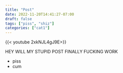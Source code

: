 ```yaml
---
title: "Post"
date: 2022-11-20T14:41:27-07:00
draft: false
tags: ["piss", "shiz"]
categories: ["cat1"]
---
```


{{< youtube 2xkNJL4gJ9E>}}

HEY WILL MY STUPID POST FINALLY FUCKING WORK

- piss
- cum